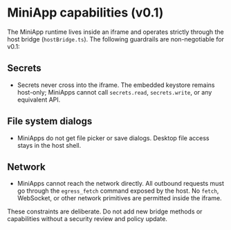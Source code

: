 # MiniApp capabilities (v0.1)

The MiniApp runtime lives inside an iframe and operates strictly through the host bridge (`hostBridge.ts`). The following guardrails are non-negotiable for v0.1:

## Secrets

- Secrets never cross into the iframe. The embedded keystore remains host-only; MiniApps cannot call `secrets.read`, `secrets.write`, or any equivalent API.

## File system dialogs

- MiniApps do not get file picker or save dialogs. Desktop file access stays in the host shell.

## Network

- MiniApps cannot reach the network directly. All outbound requests must go through the `egress_fetch` command exposed by the host. No `fetch`, WebSocket, or other network primitives are permitted inside the iframe.

These constraints are deliberate. Do not add new bridge methods or capabilities without a security review and policy update.
